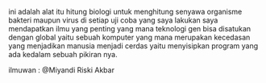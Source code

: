 ini adalah alat itu hitung biologi untuk menghitung senyawa organisme bakteri maupun virus
di setiap uji coba yang saya lakukan saya mendapatkan ilmu yang penting
yang mana teknologi gen bisa disatukan dengan global yaitu sebuah komputer yang mana merupakan
kecedasan yang menjadikan manusia menjadi cerdas yaitu menyisipkan program yang ada kedalam 
sebuah pikiran nya.


ilmuwan : @Miyandi Riski Akbar
